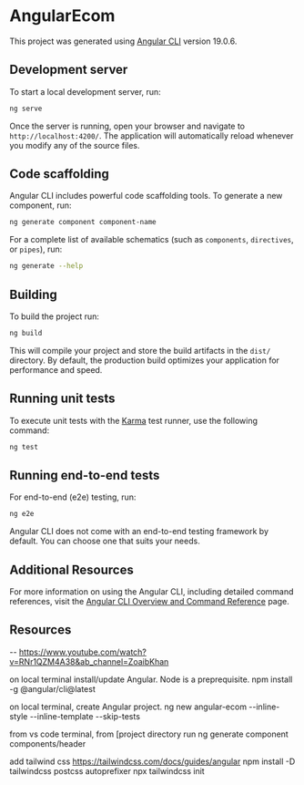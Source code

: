 # AngularEcom

This project was generated using [Angular CLI](https://github.com/angular/angular-cli) version 19.0.6.

## Development server

To start a local development server, run:

```bash
ng serve
```

Once the server is running, open your browser and navigate to `http://localhost:4200/`. The application will automatically reload whenever you modify any of the source files.

## Code scaffolding

Angular CLI includes powerful code scaffolding tools. To generate a new component, run:

```bash
ng generate component component-name
```

For a complete list of available schematics (such as `components`, `directives`, or `pipes`), run:

```bash
ng generate --help
```

## Building

To build the project run:

```bash
ng build
```

This will compile your project and store the build artifacts in the `dist/` directory. By default, the production build optimizes your application for performance and speed.

## Running unit tests

To execute unit tests with the [Karma](https://karma-runner.github.io) test runner, use the following command:

```bash
ng test
```

## Running end-to-end tests

For end-to-end (e2e) testing, run:

```bash
ng e2e
```

Angular CLI does not come with an end-to-end testing framework by default. You can choose one that suits your needs.

## Additional Resources

For more information on using the Angular CLI, including detailed command references, visit the [Angular CLI Overview and Command Reference](https://angular.dev/tools/cli) page.

## Resources
-- https://www.youtube.com/watch?v=RNr1QZM4A38&ab_channel=ZoaibKhan

on local terminal install/update Angular. Node is a preprequisite.  npm install -g @angular/cli@latest 

on local terminal, create Angular project.  ng new angular-ecom --inline-style --inline-template --skip-tests

from vs code terminal,  from [project directory run  ng generate component components/header

add tailwind css
https://tailwindcss.com/docs/guides/angular
npm install -D tailwindcss postcss autoprefixer
npx tailwindcss init